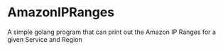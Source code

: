 # AmazonIPRanges
A simple golang program that can print out the Amazon IP Ranges for a given Service and Region

